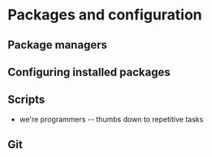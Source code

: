 Packages and configuration
==========================

Package managers
----------------

Configuring installed packages
------------------------------

Scripts
-------

- we're programmers -- thumbs down to repetitive tasks

Git
---
